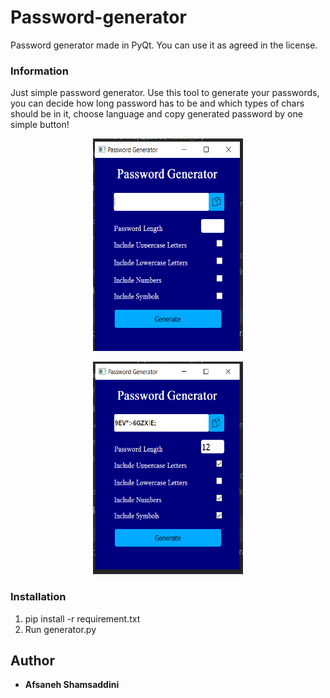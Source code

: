 # Password-generator


Password generator made in PyQt. You can use it as agreed in the license.
### Information
Just simple password generator. Use this tool to generate your passwords, you can decide how long password has to be and which types of chars should be in it, choose language and copy generated password by one simple button! 
<p align="center">
   <img width="240" height="340"src="icon/passGen.png">
</p>

<p align="center">
   <img width="240" height="340"src="icon/passGenn.png">
</p>

### Installation
1. pip install -r requirement.txt
2. Run generator.py

## Author
* **Afsaneh Shamsaddini**
